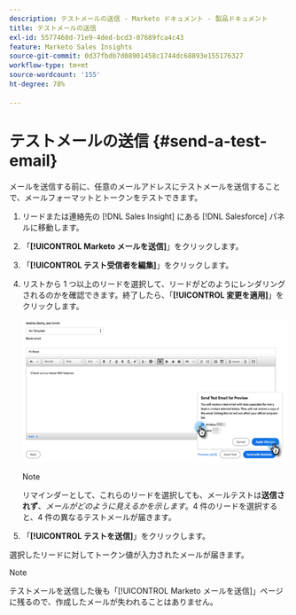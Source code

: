 ```yaml
---
description: テストメールの送信 - Marketo ドキュメント - 製品ドキュメント
title: テストメールの送信
exl-id: 5577460d-71e9-4ded-bcd3-07689fca4c43
feature: Marketo Sales Insights
source-git-commit: 0d37fbdb7d08901458c1744dc68893e155176327
workflow-type: tm+mt
source-wordcount: '155'
ht-degree: 78%

---
```


# テストメールの送信 {#send-a-test-email}

メールを送信する前に、任意のメールアドレスにテストメールを送信することで、メールフォーマットとトークンをテストできます。

1. リードまたは連絡先の [!DNL Sales Insight] にある [!DNL Salesforce] パネルに移動します。

1. 「**[!UICONTROL Marketo メールを送信]**」をクリックします。

1. 「**[!UICONTROL テスト受信者を編集]**」をクリックします。

1. リストから 1 つ以上のリードを選択して、リードがどのようにレンダリングされるのかを確認できます。終了したら、「**[!UICONTROL 変更を適用]**」をクリックします。

   ![](assets/send-a-test-email-1.png)

   >[!NOTE]
   >
   >リマインダーとして、これらのリードを選択しても、メールテストは&#x200B;**送信されず**、_メールがどのように見えるかを示します_。4 件のリードを選択すると、4 件の異なるテストメールが届きます。

1. 「**[!UICONTROL テストを送信]**」をクリックします。

選択したリードに対してトークン値が入力されたメールが届きます。

>[!NOTE]
>
>テストメールを送信した後も「[!UICONTROL Marketo メールを送信 &#x200B;]」ページに残るので、作成したメールが失われることはありません。
